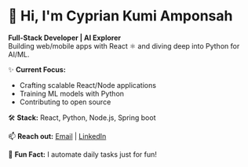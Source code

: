 # 👋 Hi, I'm Cyprian Kumi Amponsah

**Full-Stack Developer | AI Explorer**  
Building web/mobile apps with React ⚛️ and diving deep into Python for AI/ML.

✨ **Current Focus:**  
- Crafting scalable React/Node applications  
- Training ML models with Python  
- Contributing to open source  

🛠 **Stack:** React, Python, Node.js, Spring boot

📫 **Reach out:** [Email](mailto:cyprianamponsah36@gmail.com) | [LinkedIn](https://www.linkedin.com/in/cyprian-amponsah-16034b1a5/)

🌟 **Fun Fact:** I automate daily tasks just for fun!  
